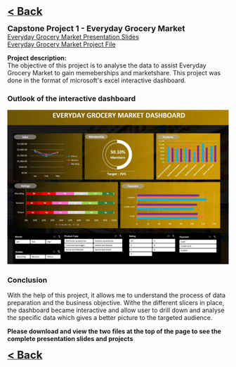 <a href="javascript:history.back()"><b><font size="+2">< Back</font></b></a> 
  
<link rel="stylesheet" href="https://cdnjs.cloudflare.com/ajax/libs/font-awesome/4.7.0/css/font-awesome.min.css">

<b><font size="+1">Capstone Project 1 - Everyday Grocery Market</font></b><br>
<a><i class="fas fa-file-powerpoint"></i>
<a href="/Projects/Nicholas Yang Jun Hao Capstone Project 1.pdf" target="_blank">Everyday Grocery Market Presentation Slides</a><br>
<a><a href="/Projects/Nicholas Yang Jun Hao Capstone Project 1.xlsx" target="_blank">Everyday Grocery Market Project File</a>
  

**Project description:** <br>
The objective of this project is to analyse the data to assist Everyday Grocery Market to gain memeberships and marketshare. This project was done in the format of microsoft's excel interactive dashboard.



### Outlook of the interactive dashboard

<img src="images/Capstone 1 dashboard.JPG"/>

### Conclusion

With the help of this project, it allows me to understand the process of data preparation and the business objective. Withe the different slicers in place, the dashboard became interactive and allow user to drill down and analyse the specific data which gives a better picture to the targeted audience.

<b>Please download and view the two files at the top of the page to see the complete presentation slides and projects</b>


<a href="javascript:history.back()"><b><font size="+2">< Back</font></b></a>
